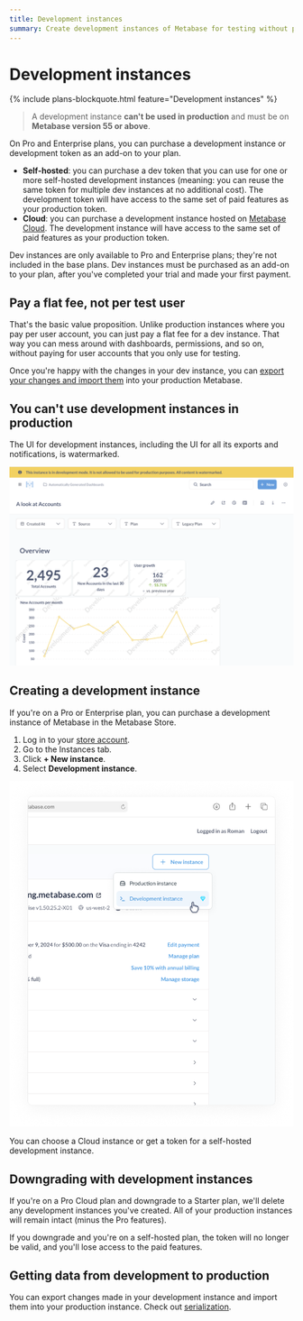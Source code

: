 ```yaml
---
title: Development instances
summary: Create development instances of Metabase for testing without paying per user. Perfect for trying out changes before pushing them to production.
---
```


# Development instances

{% include plans-blockquote.html feature="Development instances" %}

> A development instance **can't be used in production** and must be on **Metabase version 55 or above**.

On Pro and Enterprise plans, you can purchase a development instance or development token as an add-on to your plan.

- **Self-hosted**: you can purchase a dev token that you can use for one or more self-hosted development instances (meaning: you can reuse the same token for multiple dev instances at no additional cost). The development token will have access to the same set of paid features as your production token.
- **Cloud**: you can purchase a development instance hosted on [Metabase Cloud](https://www.metabase.com/cloud/). The development instance will have access to the same set of paid features as your production token.

Dev instances are only available to Pro and Enterprise plans; they're not included in the base plans. Dev instances must be purchased as an add-on to your plan, after you've completed your trial and made your first payment.

## Pay a flat fee, not per test user

That's the basic value proposition. Unlike production instances where you pay per user account, you can just pay a flat fee for a dev instance. That way you can mess around with dashboards, permissions, and so on, without paying for user accounts that you only use for testing.

Once you're happy with the changes in your dev instance, you can [export your changes and import them](./serialization.md) into your production Metabase.

## You can't use development instances in production

The UI for development instances, including the UI for all its exports and notifications, is watermarked.

![Watermark banner](./images/watermark-banner.png)

## Creating a development instance

If you're on a Pro or Enterprise plan, you can purchase a development instance of Metabase in the Metabase Store.

1. Log in to your [store account](https://store.metabase.com).
2. Go to the Instances tab.
3. Click **+ New instance**.
4. Select **Development instance**.

![Create development instance](./images/create-development-instance.png)

You can choose a Cloud instance or get a token for a self-hosted development instance.

## Downgrading with development instances

If you're on a Pro Cloud plan and downgrade to a Starter plan, we'll delete any development instances you've created. All of your production instances will remain intact (minus the Pro features).

If you downgrade and you're on a self-hosted plan, the token will no longer be valid, and you'll lose access to the paid features.

## Getting data from development to production

You can export changes made in your development instance and import them into your production instance. Check out [serialization](../installation-and-operation/serialization.md).
